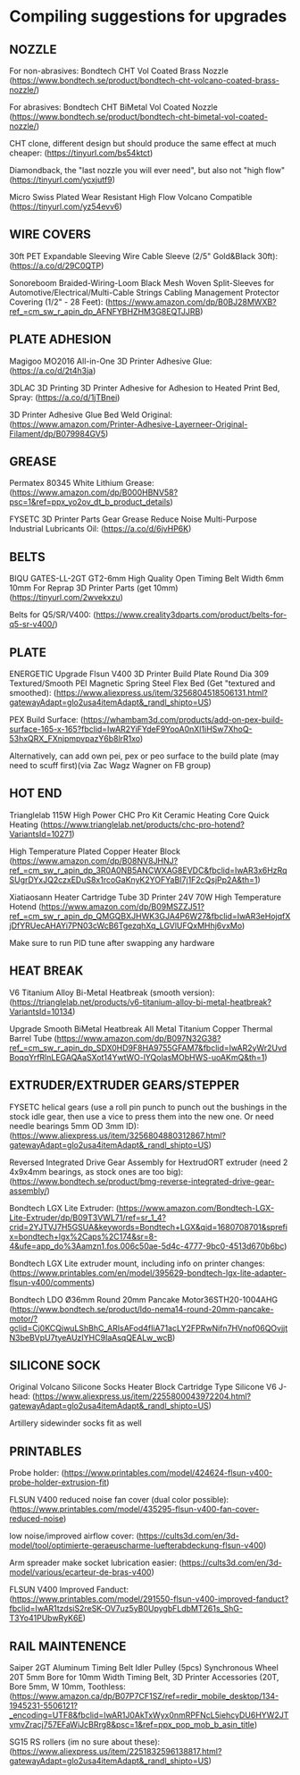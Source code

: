 # Compiling suggestions for upgrades

## NOZZLE

For non-abrasives: Bondtech CHT Vol Coated Brass Nozzle (https://www.bondtech.se/product/bondtech-cht-volcano-coated-brass-nozzle/)

For abrasives: Bondtech CHT BiMetal Vol Coated Nozzle (https://www.bondtech.se/product/bondtech-cht-bimetal-vol-coated-nozzle/)

CHT clone, different design but should produce the same effect at much cheaper: (https://tinyurl.com/bs54ktct)

Diamondback, the "last nozzle you will ever need", but also not "high flow" (https://tinyurl.com/ycxjutf9)

Micro Swiss Plated Wear Resistant High Flow Volcano Compatible (https://tinyurl.com/yz54evv6)

## WIRE COVERS

30ft PET Expandable Sleeving Wire Cable Sleeve (2/5" Gold&Black 30ft): (https://a.co/d/29C0QTP)

Sonoreboom Braided-Wiring-Loom Black Mesh Woven Split-Sleeves for Automotive/Electrical/Multi-Cable Strings Cabling Management Protector Covering (1/2" - 28 Feet): (https://www.amazon.com/dp/B0BJ28MWXB?ref_=cm_sw_r_apin_dp_AFNFYBHZHM3G8EQTJJRB)

## PLATE ADHESION

Magigoo MO2016 All-in-One 3D Printer Adhesive Glue: (https://a.co/d/2t4h3ja)

3DLAC 3D Printing 3D Printer Adhesive for Adhesion to Heated Print Bed, Spray: (https://a.co/d/1jTBnei)

3D Printer Adhesive Glue Bed Weld Original: (https://www.amazon.com/Printer-Adhesive-Layerneer-Original-Filament/dp/B079984GV5)

## GREASE

Permatex 80345 White Lithium Grease: (https://www.amazon.com/dp/B000HBNV58?psc=1&ref=ppx_yo2ov_dt_b_product_details)

FYSETC 3D Printer Parts Gear Grease Reduce Noise Multi-Purpose Industrial Lubricants Oil: (https://a.co/d/6jvHP6K)

## BELTS

BIQU GATES-LL-2GT GT2-6mm High Quality Open Timing Belt Width 6mm 10mm For Reprap 3D Printer Parts (get 10mm) (https://tinyurl.com/2wvekxzu)

Belts for Q5/SR/V400: (https://www.creality3dparts.com/product/belts-for-q5-sr-v400/)

## PLATE

ENERGETIC Upgrade Flsun V400 3D Printer Build Plate Round Dia 309 Textured/Smooth PEI Magnetic Spring Steel Flex Bed (Get "textured and smoothed): (https://www.aliexpress.us/item/3256804518506131.html?gatewayAdapt=glo2usa4itemAdapt&_randl_shipto=US)

PEX Build Surface: (https://whambam3d.com/products/add-on-pex-build-surface-165-x-165?fbclid=IwAR2YiFYdeF9YooA0nXI1iHSw7XhoQ-53hxQRX_FXnjpmpvpazY6b8lrR1xo)

Alternatively, can add own pei, pex or peo surface to the build plate (may need to scuff first)(via Zac Wagz Wagner on FB group)

## HOT END

Trianglelab 115W High Power CHC Pro Kit Ceramic Heating Core Quick Heating (https://www.trianglelab.net/products/chc-pro-hotend?VariantsId=10271)

High Temperature Plated Copper Heater Block (https://www.amazon.com/dp/B08NV8JHNJ?ref_=cm_sw_r_apin_dp_3R0A0NB5ANCWXAG8EVDC&fbclid=IwAR3x6HzRqSUgrDYxJQ2czxEDuS8x1rcoGaKnyK2YOFYaBI7j1F2cQsjPp2A&th=1)

Xiatiaosann Heater Cartridge Tube 3D Printer 24V 70W High Temperature Hotend (https://www.amazon.com/dp/B09MSZZJ51?ref_=cm_sw_r_apin_dp_QMGQBXJHWK3GJA4P6W27&fbclid=IwAR3eHojqfXjDfYRUecAHAYi7PN03cWcB6TgezqhXq_LGVlUFQxMHhj6vxMo)

Make sure to run PID tune after swapping any hardware

## HEAT BREAK

V6 Titanium Alloy Bi-Metal Heatbreak (smooth version): (https://trianglelab.net/products/v6-titanium-alloy-bi-metal-heatbreak?VariantsId=10134)

Upgrade Smooth BiMetal Heatbreak All Metal Titanium Copper Thermal Barrel Tube (https://www.amazon.com/dp/B097N32G38?ref_=cm_sw_r_apin_dp_SDX0HD9F8HA9755GFAM7&fbclid=IwAR2yWr2UvdBoqqYrfRlnLEGAQAaSXot14YwtWO-lYQolasMObHWS-uoAKmQ&th=1)

## EXTRUDER/EXTRUDER GEARS/STEPPER

FYSETC helical gears (use a roll pin punch to punch out the bushings in the stock idle gear, then use a vice to press them into the new one. Or need needle bearings 5mm OD 3mm ID): (https://www.aliexpress.us/item/3256804880312867.html?gatewayAdapt=glo2usa4itemAdapt&_randl_shipto=US)

Reversed Integrated Drive Gear Assembly for HextrudORT extruder (need 2 4x9x4mm bearings, as stock ones are too big): (https://www.bondtech.se/product/bmg-reverse-integrated-drive-gear-assembly/)

Bondtech LGX Lite Extruder: (https://www.amazon.com/Bondtech-LGX-Lite-Extruder/dp/B09T3VWL71/ref=sr_1_4?crid=2YJTVJ7H5GSUA&keywords=Bondtech+LGX&qid=1680708701&sprefix=bondtech+lgx%2Caps%2C174&sr=8-4&ufe=app_do%3Aamzn1.fos.006c50ae-5d4c-4777-9bc0-4513d670b6bc)

Bondtech LGX Lite extruder mount, including info on printer changes: (https://www.printables.com/en/model/395629-bondtech-lgx-lite-adapter-flsun-v400/comments)

Bondtech LDO Ø36mm Round 20mm Pancake Motor36STH20-1004AHG (https://www.bondtech.se/product/ldo-nema14-round-20mm-pancake-motor/?gclid=Cj0KCQjwuLShBhC_ARIsAFod4fIiA71acLY2FPRwNifn7HVnof06QOvjjtN3beBVpU7tyeAUzIYHC9IaAsqQEALw_wcB)

## SILICONE SOCK

Original Volcano Silicone Socks Heater Block Cartridge Type Silicone V6 J-head: (https://www.aliexpress.us/item/2255800043972204.html?gatewayAdapt=glo2usa4itemAdapt&_randl_shipto=US)

Artillery sidewinder socks fit as well

## PRINTABLES

Probe holder: (https://www.printables.com/model/424624-flsun-v400-probe-holder-extrusion-fit)

FLSUN V400 reduced noise fan cover (dual color possible): (https://www.printables.com/model/435295-flsun-v400-fan-cover-reduced-noise)

low noise/improved airflow cover: (https://cults3d.com/en/3d-model/tool/optimierte-geraeuscharme-luefterabdeckung-flsun-v400)

Arm spreader make socket lubrication easier: (https://cults3d.com/en/3d-model/various/ecarteur-de-bras-v400)

FLSUN V400 Improved Fanduct: (https://www.printables.com/model/291550-flsun-v400-improved-fanduct?fbclid=IwAR1tzdsiS2reSK-OV7uz5yB0UpygbFLdbMT261s_ShG-T3Yo41PUbwRyK6E)

## RAIL MAINTENENCE

Saiper 2GT Aluminum Timing Belt Idler Pulley (5pcs) Synchronous Wheel 20T 5mm Bore for 10mm Width Timing Belt, 3D Printer Accessories (20T, Bore 5mm, W 10mm, Toothless: (https://www.amazon.ca/dp/B07P7CF1SZ/ref=redir_mobile_desktop/134-1945231-5506121?_encoding=UTF8&fbclid=IwAR1J0AkTxWyx0nmRPFNcL5iehcyDU6HYW2JTvmvZracj757EFaWiJcBRrg8&psc=1&ref=ppx_pop_mob_b_asin_title)

SG15 RS rollers (im no sure about these): (https://www.aliexpress.us/item/2251832596138817.html?gatewayAdapt=glo2usa4itemAdapt&_randl_shipto=US)


